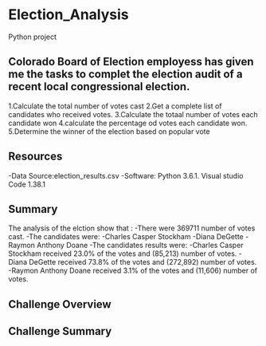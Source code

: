 # Election_Analysis

Python project

## Colorado Board of Election employess has given me the tasks to complet the election audit of a recent local congressional election.
1.Calculate the total number of votes cast
2.Get a complete list of candidates who received votes.
3.Calculate the totaal number of votes each candidate won
4.calculate the percentage od votes each candidate won.
5.Determine the winner of the election based on popular vote

## Resources
-Data Source:election_results.csv
-Software: Python 3.6.1. Visual studio Code 1.38.1

## Summary
The analysis of the elction show that :
-There were 369711 number of votes cast.
 -The candidates were:
  -Charles Casper Stockham
  -Diana DeGette
  -Raymon Anthony Doane
-The candidates results were:
 -Charles Casper Stockham received 23.0% of the votes and (85,213) number of votes.
 -Diana DeGette received 73.8% of the votes and (272,892) number of votes.
 -Raymon Anthony Doane received 3.1% of the votes and (11,606) number of votes.
 ## Challenge Overview
 
 ## Challenge Summary
